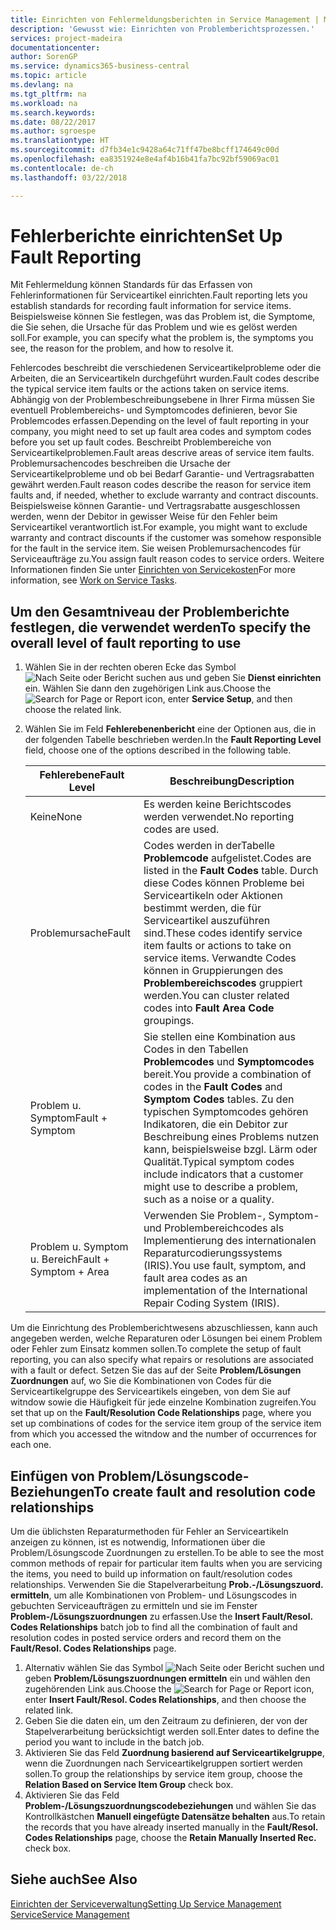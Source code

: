 ```yaml
---
title: Einrichten von Fehlermeldungsberichten in Service Management | Microsoft Docs
description: 'Gewusst wie: Einrichten von Problemberichtsprozessen.'
services: project-madeira
documentationcenter: 
author: SorenGP
ms.service: dynamics365-business-central
ms.topic: article
ms.devlang: na
ms.tgt_pltfrm: na
ms.workload: na
ms.search.keywords: 
ms.date: 08/22/2017
ms.author: sgroespe
ms.translationtype: HT
ms.sourcegitcommit: d7fb34e1c9428a64c71ff47be8bcff174649c00d
ms.openlocfilehash: ea8351924e8e4af4b16b41fa7bc92bf59069ac01
ms.contentlocale: de-ch
ms.lasthandoff: 03/22/2018

---
```


# <a name="set-up-fault-reporting"></a><span data-ttu-id="18cdf-103">Fehlerberichte einrichten</span><span class="sxs-lookup"><span data-stu-id="18cdf-103">Set Up Fault Reporting</span></span>
<span data-ttu-id="18cdf-104">Mit Fehlermeldung können Standards für das Erfassen von Fehlerinformationen für Serviceartikel einrichten.</span><span class="sxs-lookup"><span data-stu-id="18cdf-104">Fault reporting lets you establish standards for recording fault information for service items.</span></span> <span data-ttu-id="18cdf-105">Beispielsweise können Sie festlegen, was das Problem ist, die Symptome, die Sie sehen, die Ursache für das Problem und wie es gelöst werden soll.</span><span class="sxs-lookup"><span data-stu-id="18cdf-105">For example, you can specify what the problem is, the symptoms you see, the reason for the problem, and how to resolve it.</span></span>  

<span data-ttu-id="18cdf-106">Fehlercodes beschreibt die verschiedenen Serviceartikelprobleme oder die Arbeiten, die an Serviceartikeln durchgeführt wurden.</span><span class="sxs-lookup"><span data-stu-id="18cdf-106">Fault codes describe the typical service item faults or the actions taken on service items.</span></span> <span data-ttu-id="18cdf-107">Abhängig von der Problembeschreibungsebene in Ihrer Firma müssen Sie eventuell Problembereichs- und Symptomcodes definieren, bevor Sie Problemcodes erfassen.</span><span class="sxs-lookup"><span data-stu-id="18cdf-107">Depending on the level of fault reporting in your company, you might need to set up fault area codes and symptom codes before you set up fault codes.</span></span> <span data-ttu-id="18cdf-108">Beschreibt Problembereiche von Serviceartikelproblemen.</span><span class="sxs-lookup"><span data-stu-id="18cdf-108">Fault areas descrive areas of service item faults.</span></span> <span data-ttu-id="18cdf-109">Problemursachencodes beschreiben die Ursache der Serviceartikelprobleme und ob bei Bedarf Garantie- und Vertragsrabatten gewährt werden.</span><span class="sxs-lookup"><span data-stu-id="18cdf-109">Fault reason codes describe the reason for service item faults and, if needed, whether to exclude warranty and contract discounts.</span></span> <span data-ttu-id="18cdf-110">Beispielsweise können Garantie- und Vertragsrabatte ausgeschlossen werden, wenn der Debitor in gewisser Weise für den Fehler beim Serviceartikel verantwortlich ist.</span><span class="sxs-lookup"><span data-stu-id="18cdf-110">For example, you might want to exclude warranty and contract discounts if the customer was somehow responsible for the fault in the service item.</span></span> <span data-ttu-id="18cdf-111">Sie weisen Problemursachencodes für Serviceaufträge zu.</span><span class="sxs-lookup"><span data-stu-id="18cdf-111">You assign fault reason codes to service orders.</span></span> <span data-ttu-id="18cdf-112">Weitere Informationen finden Sie unter [Einrichten von Servicekosten](service-how-to-work-on-service-tasks.md)</span><span class="sxs-lookup"><span data-stu-id="18cdf-112">For more information, see [Work on Service Tasks](service-how-to-work-on-service-tasks.md).</span></span>  

## <a name="to-specify-the-overall-level-of-fault-reporting-to-use"></a><span data-ttu-id="18cdf-113">Um den Gesamtniveau der Problemberichte festlegen, die verwendet werden</span><span class="sxs-lookup"><span data-stu-id="18cdf-113">To specify the overall level of fault reporting to use</span></span>
1. <span data-ttu-id="18cdf-114">Wählen Sie in der rechten oberen Ecke das Symbol ![Nach Seite oder Bericht suchen](media/ui-search/search_small.png "Nach Seite oder Bericht suchen") aus und geben Sie **Dienst einrichten** ein. Wählen Sie dann den zugehörigen Link aus.</span><span class="sxs-lookup"><span data-stu-id="18cdf-114">Choose the ![Search for Page or Report](media/ui-search/search_small.png "Search for Page or Report icon") icon, enter **Service Setup**, and then choose the related link.</span></span> 
2. <span data-ttu-id="18cdf-115">Wählen Sie im Feld **Fehlerebenenbericht** eine der Optionen aus, die in der folgenden Tabelle beschrieben werden.</span><span class="sxs-lookup"><span data-stu-id="18cdf-115">In the **Fault Reporting Level** field, choose one of the options described in the following table.</span></span>  
  
    |<span data-ttu-id="18cdf-116">**Fehlerebene**</span><span class="sxs-lookup"><span data-stu-id="18cdf-116">**Fault Level**</span></span>|<span data-ttu-id="18cdf-117">**Beschreibung**</span><span class="sxs-lookup"><span data-stu-id="18cdf-117">**Description**</span></span>|  
    |------------|-------------|  
    |<span data-ttu-id="18cdf-118">Keine</span><span class="sxs-lookup"><span data-stu-id="18cdf-118">None</span></span> | <span data-ttu-id="18cdf-119">Es werden keine Berichtscodes werden verwendet.</span><span class="sxs-lookup"><span data-stu-id="18cdf-119">No reporting codes are used.</span></span>|  
    |<span data-ttu-id="18cdf-120">Problemursache</span><span class="sxs-lookup"><span data-stu-id="18cdf-120">Fault</span></span> | <span data-ttu-id="18cdf-121">Codes werden in derTabelle **Problemcode** aufgelistet.</span><span class="sxs-lookup"><span data-stu-id="18cdf-121">Codes are listed in the **Fault Codes** table.</span></span> <span data-ttu-id="18cdf-122">Durch diese Codes können Probleme bei Serviceartikeln oder Aktionen bestimmt werden, die für Serviceartikel auszuführen sind.</span><span class="sxs-lookup"><span data-stu-id="18cdf-122">These codes identify service item faults or actions to take on service items.</span></span> <span data-ttu-id="18cdf-123">Verwandte Codes können in Gruppierungen des **Problembereichscodes** gruppiert werden.</span><span class="sxs-lookup"><span data-stu-id="18cdf-123">You can cluster related codes into **Fault Area Code** groupings.</span></span>|  
    |<span data-ttu-id="18cdf-124">Problem u. Symptom</span><span class="sxs-lookup"><span data-stu-id="18cdf-124">Fault + Symptom</span></span> | <span data-ttu-id="18cdf-125">Sie stellen eine Kombination aus Codes in den Tabellen **Problemcodes** und **Symptomcodes** bereit.</span><span class="sxs-lookup"><span data-stu-id="18cdf-125">You provide a combination of codes in the **Fault Codes** and **Symptom Codes** tables.</span></span> <span data-ttu-id="18cdf-126">Zu den typischen Symptomcodes gehören Indikatoren, die ein Debitor zur Beschreibung eines Problems nutzen kann, beispielsweise bzgl. Lärm oder Qualität.</span><span class="sxs-lookup"><span data-stu-id="18cdf-126">Typical symptom codes include indicators that a customer might use to describe a problem, such as a noise or a quality.</span></span>|  
    |<span data-ttu-id="18cdf-127">Problem u. Symptom u. Bereich</span><span class="sxs-lookup"><span data-stu-id="18cdf-127">Fault + Symptom + Area</span></span> | <span data-ttu-id="18cdf-128">Verwenden Sie Problem-, Symptom- und Problembereichcodes als Implementierung des internationalen Reparaturcodierungssystems (IRIS).</span><span class="sxs-lookup"><span data-stu-id="18cdf-128">You use fault, symptom, and fault area codes as an implementation of the International Repair Coding System (IRIS).</span></span>|  
  
<span data-ttu-id="18cdf-129">Um die Einrichtung des Problemberichtwesens abzuschliessen, kann auch angegeben werden, welche Reparaturen oder Lösungen bei einem Problem oder Fehler zum Einsatz kommen sollen.</span><span class="sxs-lookup"><span data-stu-id="18cdf-129">To complete the setup of fault reporting, you can also specify what repairs or resolutions are associated with a fault or defect.</span></span> <span data-ttu-id="18cdf-130">Setzen Sie das auf der Seite **Problem/Lösungen Zuordnungen** auf, wo Sie die Kombinationen von Codes für die Serviceartikelgruppe des Serviceartikels eingeben, von dem Sie auf witndow sowie die Häufigkeit für jede einzelne Kombination zugreifen.</span><span class="sxs-lookup"><span data-stu-id="18cdf-130">You set that up on the **Fault/Resolution Code Relationships** page, where you set up combinations of codes for the service item group of the service item from which you accessed the witndow and the number of occurrences for each one.</span></span>

## <a name="to-create-fault-and-resolution-code-relationships"></a><span data-ttu-id="18cdf-131">Einfügen von Problem/Lösungscode-Beziehungen</span><span class="sxs-lookup"><span data-stu-id="18cdf-131">To create fault and resolution code relationships</span></span>
<!--this needs to go in a working with topic-->
<span data-ttu-id="18cdf-132">Um die üblichsten Reparaturmethoden für Fehler an Serviceartikeln anzeigen zu können, ist es notwendig, Informationen über die Problem/Lösungscode Zuordnungen zu erstellen.</span><span class="sxs-lookup"><span data-stu-id="18cdf-132">To be able to see the most common methods of repair for particular item faults when you are servicing the items, you need to build up information on fault/resolution codes relationships.</span></span> <span data-ttu-id="18cdf-133">Verwenden Sie die Stapelverarbeitung **Prob.-/Lösungszuord. ermitteln**, um alle Kombinationen von Problem- und Lösungscodes in gebuchten Serviceaufträgen zu ermitteln und sie im Fenster **Problem-/Lösungszuordnungen** zu erfassen.</span><span class="sxs-lookup"><span data-stu-id="18cdf-133">Use the **Insert Fault/Resol. Codes Relationships** batch job to find all the combination of fault and resolution codes in posted service orders and record them on the **Fault/Resol. Codes Relationships** page.</span></span> 
  
1. <span data-ttu-id="18cdf-134">Alternativ wählen Sie das Symbol ![Nach Seite oder Bericht suchen](media/ui-search/search_small.png "Nach Seite oder Bericht suchen") und geben **Problem/Lösungszuordnungen ermitteln** ein und wählen den zugehörenden Link aus.</span><span class="sxs-lookup"><span data-stu-id="18cdf-134">Choose the ![Search for Page or Report](media/ui-search/search_small.png "Search for Page or Report icon") icon, enter **Insert Fault/Resol. Codes Relationships**, and then choose the related link.</span></span>  
2. <span data-ttu-id="18cdf-135">Geben Sie die daten ein, um den Zeitraum zu definieren, der von der Stapelverarbeitung berücksichtigt werden soll.</span><span class="sxs-lookup"><span data-stu-id="18cdf-135">Enter dates to define the period you want to include in the batch job.</span></span>  
3. <span data-ttu-id="18cdf-136">Aktivieren Sie das Feld **Zuordnung basierend auf Serviceartikelgruppe**, wenn die Zuordnungen nach Serviceartikelgruppen sortiert werden sollen.</span><span class="sxs-lookup"><span data-stu-id="18cdf-136">To group the relationships by service item group, choose the **Relation Based on Service Item Group** check box.</span></span>  
4. <span data-ttu-id="18cdf-137">Aktivieren Sie das Feld **Problem-/Lösungszuordnungscodebeziehungen** und wählen Sie das Kontrollkästchen **Manuell eingefügte Datensätze behalten** aus.</span><span class="sxs-lookup"><span data-stu-id="18cdf-137">To retain the records that you have already inserted manually in the **Fault/Resol. Codes Relationships** page, choose the **Retain Manually Inserted Rec.** check box.</span></span>  

## <a name="see-also"></a><span data-ttu-id="18cdf-138">Siehe auch</span><span class="sxs-lookup"><span data-stu-id="18cdf-138">See Also</span></span>
[<span data-ttu-id="18cdf-139">Einrichten der Serviceverwaltung</span><span class="sxs-lookup"><span data-stu-id="18cdf-139">Setting Up Service Management</span></span>](service-setup-service.md)  
[<span data-ttu-id="18cdf-140">Service</span><span class="sxs-lookup"><span data-stu-id="18cdf-140">Service Management</span></span>](service-service.md)  

